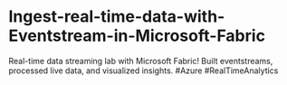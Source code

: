 # Ingest-real-time-data-with-Eventstream-in-Microsoft-Fabric
Real-time data streaming lab with Microsoft Fabric! Built eventstreams, processed live data, and visualized insights. #Azure #RealTimeAnalytics  
